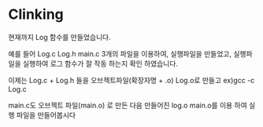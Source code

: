 # Clinking
현재까지 Log 함수를 만들었습니다.

예를 들어 Log.c Log.h main.c 3개의 파일을 이용하여, 실행파일을 만들었고,
실행파일을 실행하여 
로그 함수가 잘 작동 하는지 확인 하였습니다.


이제는 Log.c + Log.h 들을 오브젝트파일(확장자명 + .o) Log.o로 만들고 
ex)gcc -c Log.c

main.c도 오브젝트 파일(main.o) 로 만든 다음 만들어진 log.o main.o를 이용 하여 실행 파일을 만들어봅시다

